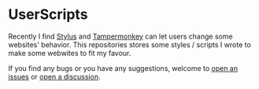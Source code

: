# UserScripts

Recently I find [Stylus](https://github.com/openstyles/stylus/) and [Tampermonkey](https://www.tampermonkey.net/) can let users change some websites' behavior. This repositories stores some styles / scripts I wrote to make some webwites to fit my favour. 

If you find any bugs or you have any suggestions, welcome to [open an issues](https://github.com/fish-404/UserScriptsStyles/issues/new/choose) or [open a discussion](https://github.com/fish-404/UserScriptsStyles/discussions/new).

